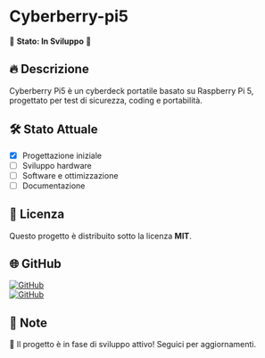 # Cyberberry-pi5

🚧 **Stato: In Sviluppo** 🚧

## 🔥 Descrizione
Cyberberry Pi5 è un cyberdeck portatile basato su Raspberry Pi 5, progettato per test di sicurezza, coding e portabilità.

## 🛠️ Stato Attuale
- [x] Progettazione iniziale  
- [ ] Sviluppo hardware  
- [ ] Software e ottimizzazione  
- [ ] Documentazione  

## 📜 Licenza
Questo progetto è distribuito sotto la licenza **MIT**.

## 🌐 GitHub
[![GitHub](https://img.shields.io/badge/GitHub-WiFi--Revenge-black?style=for-the-badge&logo=github)](https://github.com/WiFi-Revenge)  
[![GitHub](https://img.shields.io/badge/GitHub-hazeb91-black?style=for-the-badge&logo=github)](https://github.com/hazeb91)

## 📢 Note
🚀 Il progetto è in fase di sviluppo attivo! Seguici per aggiornamenti.

